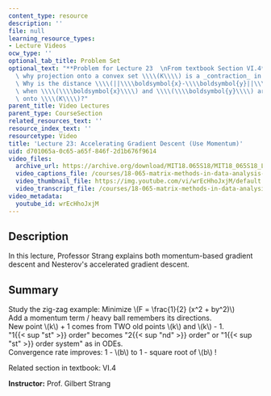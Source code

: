 ```yaml
---
content_type: resource
description: ''
file: null
learning_resource_types:
- Lecture Videos
ocw_type: ''
optional_tab_title: Problem Set
optional_text: "**Problem for Lecture 23  \nFrom textbook Section VI.4**\n\n5\\. Explain\
  \ why projection onto a convex set \\\\(K\\\\) is a _contraction_ in equation (24).\
  \ Why is the distance \\\\(||\\\\boldsymbol{x}-\\\\boldsymbol{y}||\\\\) never increased\
  \ when \\\\(\\\\boldsymbol{x}\\\\) and \\\\(\\\\boldsymbol{y}\\\\) are projected\
  \ onto \\\\(K\\\\)?"
parent_title: Video Lectures
parent_type: CourseSection
related_resources_text: ''
resource_index_text: ''
resourcetype: Video
title: 'Lecture 23: Accelerating Gradient Descent (Use Momentum)'
uid: d701065a-0c65-a65f-846f-2d1b676f9614
video_files:
  archive_url: https://archive.org/download/MIT18.065S18/MIT18_065S18_Lecture23_300k.mp4
  video_captions_file: /courses/18-065-matrix-methods-in-data-analysis-signal-processing-and-machine-learning-spring-2018/558af63ca39950e1b045685768ce8de1_wrEcHhoJxjM.vtt
  video_thumbnail_file: https://img.youtube.com/vi/wrEcHhoJxjM/default.jpg
  video_transcript_file: /courses/18-065-matrix-methods-in-data-analysis-signal-processing-and-machine-learning-spring-2018/30baaee029e0f6821d48b6397fcca1d0_wrEcHhoJxjM.pdf
video_metadata:
  youtube_id: wrEcHhoJxjM
---
```


**Description**
---------------

In this lecture, Professor Strang explains both momentum-based gradient descent and Nesterov's accelerated gradient descent.

**Summary**
-----------

Study the zig-zag example: Minimize \\(F = \\frac{1}{2} (x^2 + by^2)\\)  
Add a momentum term / heavy ball remembers its directions.  
New point \\(k\\) + 1 comes from TWO old points \\(k\\) and \\(k\\) - 1.  
"1{{< sup "st" >}} order" becomes "2{{< sup "nd" >}} order" or "1{{< sup "st" >}} order system" as in ODEs.  
Convergence rate improves: 1 - \\(b\\) to 1 - square root of \\(b\\) !

Related section in textbook: VI.4

**Instructor:** Prof. Gilbert Strang